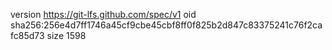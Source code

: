 version https://git-lfs.github.com/spec/v1
oid sha256:256e4d7ff1746a45cf9cbe45cbf8ff0f825b2d847c83375241c76f2cafc85d73
size 1598
